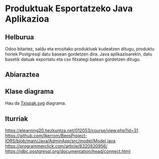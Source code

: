 # Produktuak Esportatzeko Java Aplikazioa
## Helburua
Odoo bitartez, saldu eta erositako produktuak kudeatzen ditugu, produktu horiek Postgresql datu basean gordetzen dira. Java aplikazioarekin, datu basetik datuak exportatu eta csv fitxategi batean gordetzen ditugu.
## Abiaraztea

## Klase diagrama
Hau da [Txispak.svg](https://github.com/beviga99/txispak_erronka/blob/master/Txispak.svg) diagrama.

## Iturriak
https://elearning20.hezkuntza.net/012053/course/view.php?id=31<br>
https://github.com/Ikerrom/BeesProject-IORS/blob/main/Java/AdminApp/src/model/Model.java
https://programmerclick.com/article/8320820956/
https://jdbc.postgresql.org/documentation/head/connect.html




